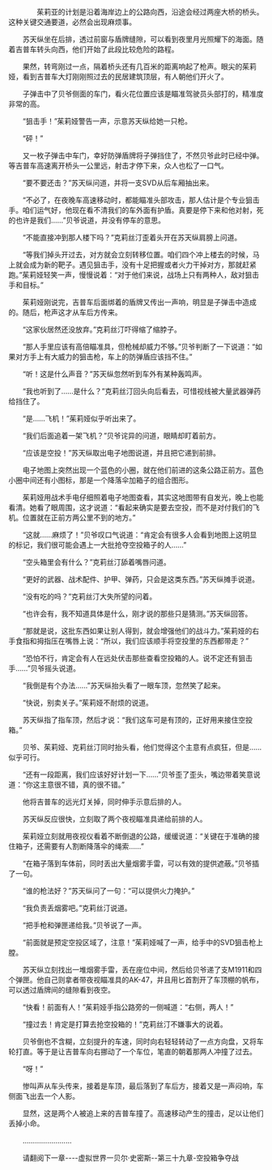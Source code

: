 <div class="read-content j_readContent" id="">
                <p>　　　　茱莉亚的计划是沿着海岸边上的公路向西，沿途会经过两座大桥的桥头。这种关键交通要道，必然会出现麻烦事。<p>　　苏天纵坐在后排，透过前窗与盾牌缝隙，可以看到夜里月光照耀下的海面。随着吉普车转头向西，他们开始了此段比较危险的路程。<p>　　果然，转弯刚过一点，隔着桥头还有几百米的距离响起了枪声。眼尖的茱莉娅，看到吉普车大灯刚刚照过去的民居建筑顶层，有人朝他们开火了。<p>　　子弹击中了贝爷侧面的车门，看火花位置应该是瞄准驾驶员头部打的，精准度非常的高。<p>　　“狙击手！”茱莉娅警告一声，示意苏天纵给她一只枪。<p>　　“砰！”<p>　　又一枚子弹击中车门，幸好防弹盾牌将子弹挡住了，不然贝爷此时已经中弹。等吉普车高速离开桥头一公里远，射击才停下来，众人也松了一口气。<p>　　“要不要还击？”苏天纵问道，并将一支SVD从后车厢抽出来。<p>　　“不必了，在夜晚车高速移动时，都能瞄准头部攻击，那人估计是个专业狙击手。咱们运气好，他现在看不清我们的车外面有护盾。真要是停下来和他对射，死的也许是我们……”贝爷说道，并没有停车的意思。<p>　　“不能直接冲到那人楼下吗？”克莉丝汀歪着头开在苏天纵肩膀上问道。<p>　　“等我们掉头开过去，对方就会立刻转移位置。咱们四个冲上楼去的时候，马上就会成为新的靶子。遇见狙击手，没有十足把握或者火力干掉对方，那就赶紧跑。”茱莉娅轻笑一声，慢慢说着：“对于他们来说，战场上只有两种人，敌对狙击手和目标。”<p>　　茱莉娅刚说完，吉普车后面绑着的盾牌又传出一声响，明显是子弹击中造成的。随后，枪声这才从车后方传来。<p>　　“这家伙居然还没放弃。”克莉丝汀吓得缩了缩脖子。<p>　　“那人手里应该有高倍瞄准具，但枪械却威力不够。”贝爷判断了一下说道：“如果对方手上有大威力的狙击枪，车上的防弹盾应该挡不住。”<p>　　“听！这是什么声音？”苏天纵忽然听到车外有某种轰鸣声。<p>　　“我也听到了……是什么？”克莉丝汀回头向后看去，可惜视线被大量武器弹药给挡住了。<p>　　“是……飞机！”茱莉娅似乎听出来了。<p>　　“我们后面追着一架飞机？”贝爷诧异的问道，眼睛却盯着前方。<p>　　“应该是空投！”苏天纵取出电子地图说道，并且把它递到前排。<p>　　电子地图上突然出现一个蓝色的小圈，就在他们前进的这条公路正前方。蓝色小圈中间还有小图标，那是一个降落伞加箱子的组合图形。<p>　　茱莉娅用战术手电仔细照着电子地图查看，其实这地图带有自发光，晚上也能看清。她看了眼周围，这才说道：“看起来确实是要去空投，而不是对付我们的飞机。位置就在正前方两公里不到的地方。”<p>　　“这就……麻烦了！”贝爷叹口气说道：“肯定会有很多人会看到地图上这明显的标记，我们很可能会遇上一大批抢夺空投箱子的人……”<p>　　“空头箱里会有什么？”克莉丝汀舔着嘴唇问道。<p>　　“更好的武器、战术配件、护甲、弹药，只会是这类东西。”苏天纵摊手说道。<p>　　“没有吃的吗？”克莉丝汀大失所望的问着。<p>　　“也许会有，我不知道具体是什么，刚才说的那些只是猜测。”苏天纵回答。<p>　　“那就是说，这批东西如果让别人得到，就会增强他们的战斗力。”茱莉娅的右手食指和拇指压在嘴唇上说：“所以，我们应该顺手将空投里的东西都带走？”<p>　　“恐怕不行，肯定会有人在远处伏击那些查看空投箱的人。说不定还有狙击手……”贝爷摇头说道。<p>　　“我倒是有个办法……”苏天纵抬头看了一眼车顶，忽然笑了起来。<p>　　“快说，别卖关子。”茱莉娅不耐烦的说道。<p>　　苏天纵指了指车顶，然后才说：“我们这车可是有顶的，正好用来接住空投箱。”<p>　　贝爷、茱莉娅、克莉丝汀同时抬头看，他们觉得这个主意有点疯狂，但是……似乎可行。<p>　　“还有一段距离，我们应该好好计划一下……”贝爷歪了歪头，嘴边带着笑意说道：“你这主意很不错，真的很不错。”<p>　　他将吉普车的远光灯关掉，同时伸手示意后排的人。<p>　　苏天纵反应很快，立刻取了两个夜视瞄准具递给前排的人。<p>　　茱莉娅立刻就用夜视仪看着不断倒退的公路，缓缓说道：“关键在于准确的接住箱子，还需要有人割断降落伞的绳索……”<p>　　“在箱子落到车体前，同时丢出大量烟雾手雷，可以有效的提供遮蔽。”贝爷插了一句。<p>　　“谁的枪法好？”苏天纵问了一句：“可以提供火力掩护。”<p>　　“我负责丢烟雾吧。”克莉丝汀说道。<p>　　“把手枪和弹匣递给我。”贝爷说了一声。<p>　　“前面就是预定空投区域了，注意！”茱莉娅喊了一声，给手中的SVD狙击枪上膛。<p>　　苏天纵立刻找出一堆烟雾手雷，丢在座位中间，然后给贝爷递了支M1911和四个弹匣。他自己则拿者带夜视瞄准具的AK-47，并且用匕首割开了车顶棚的帆布，可以透过盾牌间的缝隙看到夜空。<p>　　“快看！前面有人！”茱莉娅手指公路旁的一侧喊道：“右侧，两人！”<p>　　“撞过去！肯定是打算去抢空投箱的！”克莉丝汀不嫌事大的说着。<p>　　贝爷倒也不含糊，立刻提升的车速，同时向右轻轻转动了一点方向盘，又将车轮打直。等于是让吉普车向右挪动了一个车位，笔直的朝着那两人冲撞了过去。<p>　　“呀！”<p>　　惨叫声从车头传来，接着是车顶，最后落到了车后方，接着又是一声闷响，车侧面飞出去一个人影。<p>　　显然，这是两个人被追上来的吉普车撞了。高速移动产生的撞击，足以让他们丢掉小命。<p>　　……………………<p>　　请翻阅下一章----虚拟世界一贝尔·史密斯--第三十九章-空投箱争夺战<p>　　<p> 
            </div>